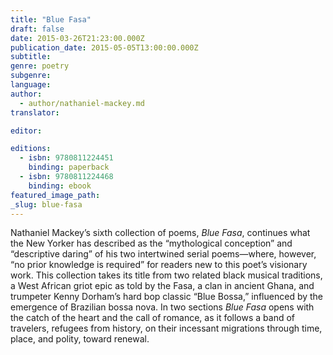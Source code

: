 ```yaml
---
title: "Blue Fasa"
draft: false
date: 2015-03-26T21:23:00.000Z
publication_date: 2015-05-05T13:00:00.000Z
subtitle:
genre: poetry
subgenre:
language:
author:
  - author/nathaniel-mackey.md
translator:

editor:

editions:
  - isbn: 9780811224451
    binding: paperback
  - isbn: 9780811224468
    binding: ebook
featured_image_path:
_slug: blue-fasa
---
```


Nathaniel Mackey’s sixth collection of poems, _Blue Fasa_, continues what the New Yorker has described as the “mythological conception” and “descriptive daring” of his two intertwined serial poems—where, however, “no prior knowledge is required” for readers new to this poet’s visionary work. This collection takes its title from two related black musical traditions, a West African griot epic as told by the Fasa, a clan in ancient Ghana, and trumpeter Kenny Dorham’s hard bop classic “Blue Bossa,” influenced by the emergence of Brazilian bossa nova. In two sections _Blue Fasa_ opens with the catch of the heart and the call of romance, as it follows a band of travelers, refugees from history, on their incessant migrations through time, place, and polity, toward renewal.

